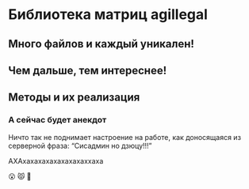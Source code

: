 # Библиотека матриц agillegal
## Много файлов и каждый уникален!
## Чем дальше, тем интереснее!
## Методы и их реализация

### А сейчас будет анекдот

Ничто так не поднимает настроение на работе, как доносящаяся из серверной фраза: “Сисадмин но дзюцу!!!”

АХАхахахахахахахахаххаха

:open_mouth: :pouting_cat: :poodle: 
